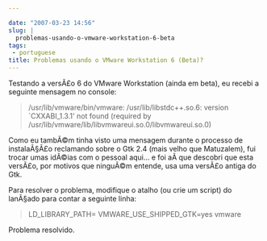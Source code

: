 ```yaml
---

date: "2007-03-23 14:56"
slug: |
  problemas-usando-o-vmware-workstation-6-beta
tags:
 - portuguese
title: Problemas usando o VMware Workstation 6 (Beta)?
---
```


Testando a versÃ£o 6 do VMware Workstation (ainda em beta), eu recebi a
seguinte mensagem no console:

> /usr/lib/vmware/bin/vmware: /usr/lib/libstdc++.so.6: version
> \`CXXABI_1.3.1' not found (required by
> /usr/lib/vmware/lib/libvmwareui.so.0/libvmwareui.so.0)

Como eu tambÃ©m tinha visto uma mensagem durante o processo de
instalaÃ§Ã£o reclamando sobre o Gtk 2.4 (mais velho que Matuzalem), fui
trocar umas idÃ©ias com o pessoal aqui... e foi aÃ­ que descobri que
esta versÃ£o, por motivos que ninguÃ©m entende, usa uma versÃ£o antiga
do Gtk.

Para resolver o problema, modifique o atalho (ou crie um script) do
lanÃ§ado para contar a seguinte linha:

> LD_LIBRARY_PATH= VMWARE_USE_SHIPPED_GTK=yes vmware

Problema resolvido.
